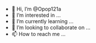 - 👋 Hi, I’m @Opop121a
- 👀 I’m interested in ...
- 🌱 I’m currently learning ...
- 💞️ I’m looking to collaborate on ...
- 📫 How to reach me ...

<!---
Opop121a/Opop121a is a ✨ special ✨ repository because its `README.md` (this file) appears on your GitHub profile.
You can click the Preview link to take a look at your changes.
--->

